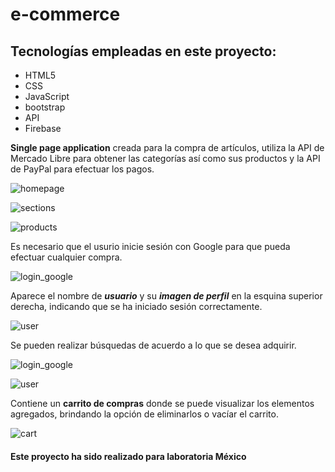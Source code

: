 # e-commerce

## Tecnologías empleadas en este proyecto:
* HTML5
* CSS
* JavaScript
* bootstrap
* API
* Firebase

**Single page application** creada para la compra de artículos, utiliza la API de Mercado Libre para obtener las categorías así como sus productos y la API de PayPal para efectuar los pagos.

![homepage](./assets/images/homepage.png)

![sections](./assets/images/sections.png)

![products](./assets/images/products.png)

Es necesario que el usurio inicie sesión con Google para que pueda efectuar cualquier compra.

![login_google](./assets/images/login_google.png)

Aparece el nombre de **_usuario_** y su **_imagen de perfil_** en la esquina superior derecha, indicando que se ha iniciado sesión correctamente.

![user](./assets/images/user.png)

Se pueden realizar búsquedas de acuerdo a lo que se desea adquirir.

![login_google](./assets/images/search.png)

![user](./assets/images/search_results.png)

Contiene un **carrito de compras** donde se puede visualizar los elementos agregados, brindando la opción de eliminarlos o vacíar el carrito.

![cart](./assets/images/cart.png)

#### Este proyecto ha sido realizado para laboratoria México
